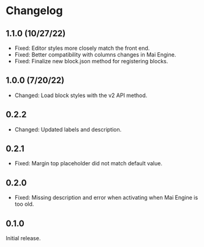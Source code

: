 # Changelog

## 1.1.0 (10/27/22)
* Fixed: Editor styles more closely match the front end.
* Fixed: Better compatibility with columns changes in Mai Engine.
* Fixed: Finalize new block.json method for registering blocks.

## 1.0.0 (7/20/22)
* Changed: Load block styles with the v2 API method.

## 0.2.2
* Changed: Updated labels and description.

## 0.2.1
* Fixed: Margin top placeholder did not match default value.

## 0.2.0
* Fixed: Missing description and error when activating when Mai Engine is too old.

## 0.1.0
Initial release.
